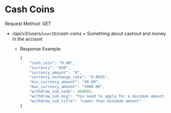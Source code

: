 # Cash Coins

Request Method: GET

* */api/v3/users/`userID`/cash-coins* = Something about cashout and money in the account
  * Response Example:
  
    ```js
    {
        "cash_coin": "0.00",
        "currency": "USD",
        "currency_amount": "0",
        "currency_exchange_rate": "0.0035",
        "min_currency_amount": "40.00",
        "max_currency_amount": "5000.00",
        "withdraw_sub_code": 400005,
        "withdraw_sub_msg": "You need to apply for a minimum amount of 40.00USD to cashout",
        "withdraw_sub_title": "Lower than minimum amount"
    }
    ```

